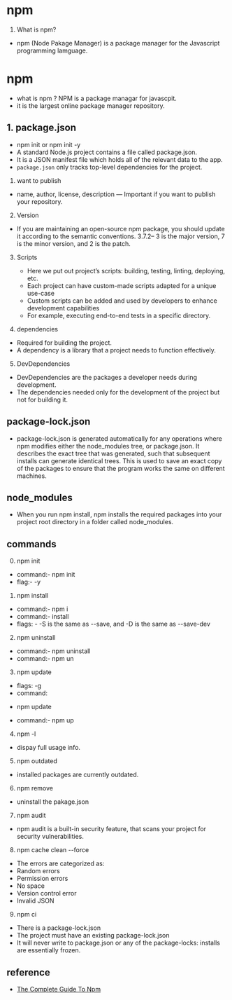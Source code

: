 
















# npm
1. What is npm?
  - npm (Node Pakage Manager) is a package manager for the Javascript programming lamguage.
  




















# npm
 - what is npm ?  NPM  is a package managar for javascpit.  
 - it is the largest online package manager repository.

## 1. package.json
 - npm init or npm init -y
 - A standard Node.js project contains a file called package.json.
 - It is a JSON manifest file which holds all of the relevant data to the app.
 - `package.json` only tracks top-level dependencies for the project.
1. want to publish
 - name, author, license, description — Important if you want to publish your repository.

2. Version
  - If you are maintaining an open-source npm package, you should update it according to the semantic conventions. 3.7.2– 3 is the major version, 7 is the minor version, and 2 is the patch.
3. Scripts 
     - Here we put out project’s scripts: building, testing, linting, deploying, etc.
     - Each project can have custom-made scripts adapted for a unique use-case
     - Custom scripts can be added and used by developers to enhance development capabilities
     - For example, executing end-to-end tests in a specific directory.

4. dependencies
- Required for building the project. 
- A dependency is a library that a project needs to function effectively.

5. DevDependencies
- DevDependencies are the packages a developer needs during development.
- The dependencies needed only for the development of the project but not for building it.

## package-lock.json
- package-lock.json is generated automatically for any operations where npm modifies either the node_modules tree, or package.json. It describes the exact tree that was generated, such that subsequent installs can generate identical trees. This is used to save an exact copy of the packages to ensure that the program works the same on different machines.
## node_modules
- When you run npm install, npm installs the required packages into your project root directory in a folder called node_modules.
## commands

0. npm init 
 * command:- npm init 
 * flag:- -y

1. npm install 
  * command:- npm i
  * command:-  install <package> 
  * flags: - -S is the same as --save, and -D is the same as --save-dev

2. npm uninstall 
  * command:- npm uninstall <package>
  * command:- npm un

3. npm update
  * flags: -g
  * command:
  - npm update <package>
  * command:- npm up

4. npm -l
  - dispay full usage info.

5. npm outdated
 - installed packages are currently outdated.

6. npm remove
 - uninstall the pakage.json

7. npm audit 
 - npm audit is a built-in security feature, that scans your project for security vulnerabilities.

8. npm cache clean --force
- The errors are categorized as:
- Random errors
- Permission errors
- No space
- Version control error
- Invalid JSON 

9. npm ci 
 - There is a package-lock.json 
 - The project must have an existing package-lock.json
 - It will never write to package.json or any of the package-locks: installs are essentially frozen.

## reference
- [The Complete Guide To Npm ](https://medium.com/analytics-vidhya/the-complete-guide-to-npm-ac52fbc43f6c)
